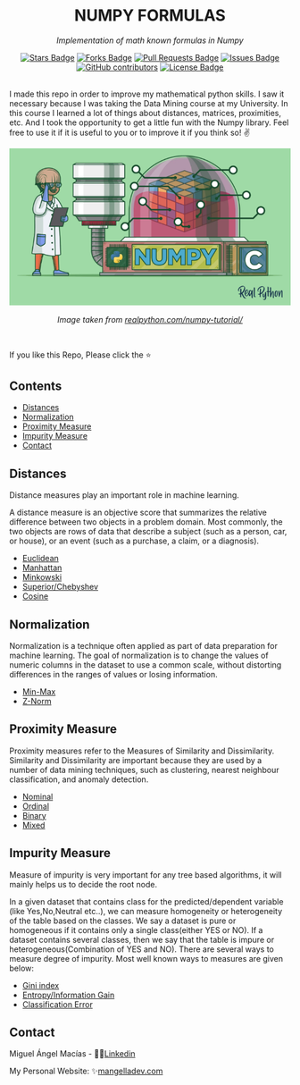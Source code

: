 <h1 align="center">NUMPY FORMULAS</h1>
<p align="center"><i>Implementation of math known formulas in Numpy</i></p>
<div align="center">
  <a href="https://github.com/TheWorstOne/numpy-formulas/stargazers"><img src="https://img.shields.io/github/stars/TheWorstOne/numpy-formulas" alt="Stars Badge"/></a>
<a href="https://github.com/TheWorstOne/numpy-formulas/network/members"><img src="https://img.shields.io/github/forks/TheWorstOne/numpy-formulas" alt="Forks Badge"/></a>
<a href="https://github.com/TheWorstOne/numpy-formulas/pulls"><img src="https://img.shields.io/github/issues-pr/TheWorstOne/numpy-formulas" alt="Pull Requests Badge"/></a>
<a href="https://github.com/TheWorstOne/numpy-formulas/issues"><img src="https://img.shields.io/github/issues/TheWorstOne/numpy-formulas" alt="Issues Badge"/></a>
<a href="https://github.com/TheWorstOne/numpy-formulas/graphs/contributors"><img alt="GitHub contributors" src="https://img.shields.io/github/contributors/TheWorstOne/numpy-formulas?color=2b9348"></a>
<a href="https://github.com/TheWorstOne/numpy-formulas/blob/master/LICENSE"><img src="https://img.shields.io/github/license/TheWorstOne/numpy-formulas?color=2b9348" alt="License Badge"/></a>
</div>
<br>

<!-- ABOUT THE PROJECT -->
I made this repo in order to improve my mathematical python skills. I saw it necessary because I was taking the Data Mining course at my University. In this course I learned a lot of things about distances, matrices, proximities, etc. And I took the opportunity to get a little fun with the Numpy library. Feel free to use it if it is useful to you or to improve it if you think so! ✌

<p align="center">
  <a target="_blank" href="https://realpython.com/numpy-tutorial/">
    <img src="assets/numpy.png" alt="Logo" width="" height="">
  </a>
</p>
<p align="center"><i>Image taken from <a target="_blank" href="https://realpython.com/numpy-tutorial/">realpython.com/numpy-tutorial/</a></i></p>
<br>

If you like this Repo, Please click the :star:

<!-- TABLE OF CONTENTS -->
## **Contents**
  - [Distances](#Distances)
  - [Normalization](#Normalization)
  - [Proximity Measure](#Proximity-Measure)
  - [Impurity Measure](#Impurity-Measure)
  - [Contact](#contact)

  <!-- GETTING STARTED -->
## **Distances**

Distance measures play an important role in machine learning.

A distance measure is an objective score that summarizes the relative difference between two objects in a problem domain. Most commonly, the two objects are rows of data that describe a subject (such as a person, car, or house), or an event (such as a purchase, a claim, or a diagnosis).

- [Euclidean](https://github.com/TheWorstOne/numpy-formulas/blob/main/Distances/euclidean.py)
- [Manhattan](https://github.com/TheWorstOne/numpy-formulas/blob/main/Distances/manhattan.py)
- [Minkowski](https://github.com/TheWorstOne/numpy-formulas/blob/main/Distances/minkowski.py)
- [Superior/Chebyshev](https://github.com/TheWorstOne/numpy-formulas/blob/main/Distances/superior.py)
- [Cosine](https://github.com/TheWorstOne/numpy-formulas/blob/main/Distances/cosine.py)

## **Normalization**

Normalization is a technique often applied as part of data preparation for machine learning. The goal of normalization is to change the values of numeric columns in the dataset to use a common scale, without distorting differences in the ranges of values or losing information.

- [Min-Max](https://github.com/TheWorstOne/numpy-formulas/blob/main/Normalization/minmax.py)
- [Z-Norm](https://github.com/TheWorstOne/numpy-formulas/blob/main/Normalization/znorm.py)

## **Proximity Measure**

Proximity measures refer to the Measures of Similarity and Dissimilarity. Similarity and Dissimilarity are important because they are used by a number of data mining techniques, such as clustering, nearest neighbour classification, and anomaly detection.

- [Nominal](https://github.com/TheWorstOne/numpy-formulas/blob/main/ProximityMeasure/nominal_proximity.py)
- [Ordinal](https://github.com/TheWorstOne/numpy-formulas/blob/main/ProximityMeasure/ordinal_proximity.py)
- [Binary](https://github.com/TheWorstOne/numpy-formulas/blob/main/ProximityMeasure/binary_proximity.py)
- [Mixed](https://github.com/TheWorstOne/numpy-formulas/blob/main/ProximityMeasure/mix_proximity.py)

## **Impurity Measure**

Measure of impurity is very important for any tree based algorithms, it will mainly helps us to decide the root node.

In a given dataset that contains class for the predicted/dependent variable (like Yes,No,Neutral etc..), we can measure homogeneity or heterogeneity of the table based on the classes.
We say a dataset is pure or homogeneous if it contains only a single class(either YES or NO). If a dataset contains several classes, then we say that the table is impure or heterogeneous(Combination of YES and NO).
There are several ways to measure degree of impurity. Most well known ways to measures are given below:

- [Gini index](https://github.com/TheWorstOne/numpy-formulas/blob/main/ImpurityMeasures/gini_index.py)
- [Entropy/Information Gain](https://github.com/TheWorstOne/numpy-formulas/blob/main/ImpurityMeasures/entropy.py)
- [Classification Error](https://github.com/TheWorstOne/numpy-formulas/blob/main/ImpurityMeasures/classification_error.py)

<!-- CONTACT -->
## **Contact**

Miguel Ángel Macías - 👨‍💻[Linkedin](https://www.linkedin.com/in/mangelladev/)

My Personal Website: ✨[mangelladev.com](https://mangelladev.web.app/)

